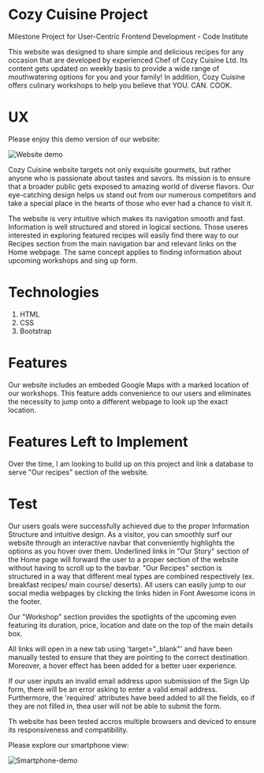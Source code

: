 # Cozy Cuisine Project

Milestone Project for User-Centric Frontend Development - Code Institute

This website was designed to share simple and delicious recipes for any occasion that are developed by experienced Chef of Cozy Cuisine Ltd. Its content gets updated on weekly basis to provide a wide range of mouthwatering options for you and your family! In addition, Cozy Cuisine offers culinary workshops to help you believe that YOU. CAN. COOK.



# UX

Please enjoy this demo version of our website:

![Website demo](assets/images/demo.gif)

Cozy Cuisine website targets not only exquisite gourmets, but rather anyone who is passionate about tastes and savors. Its mission is to ensure that a broader public gets exposed to amazing world of diverse flavors. Our eye-catching design helps us stand out from our numerous competitors and take a special place in the hearts of those who ever had a chance to visit it. 

The website is very intuitive which makes its navigation smooth and fast. Information is well structured and stored in logical sections. Those useres interested in exploring featured recipes will easily find there way to our Recipes section from the main navigation bar and relevant links on the Home webpage. The same concept applies to finding information about upcoming workshops and sing up form.

# Technologies

1. HTML
2. CSS
3. Bootstrap

# Features

Our website includes an embeded Google Maps with a marked location of our workshops. This feature adds convenience to our users and eliminates the necessity to jump onto a different webpage to look up the exact location.

# Features Left to Implement

Over the time, I am looking to build up on this project and link a database to serve "Our recipes" section of the website.

# Test

Our users goals were successfully achieved due to the proper Information Structure and intuitive design. As a visitor, you can smoothly surf our website through an interactive navbar that conveniently highlights the options as you hover over them. Underlined links in "Our Story" section of the Home page will forward the user to a proper section of the website without having to scroll up to the bavbar. "Our Recipes" section is structured in a way that different meal types are combined respectively (ex. breakfast recipes/ main course/ deserts). All users can easily jump to our social media webpages by clicking the links hiden in Font Awesome icons in the footer.

Our "Workshop" section provides the spotlights of the upcoming even featuring its duration, price, location and date on the top of the main details box.

All links will open in a new tab using 'target="_blank"' and have been manually tested to ensure that they are pointing to the correct destination. Moreover, a hover effect has been added for a better user experience.

If our user inputs an invalid email address upon submission of the Sign Up form, there will be an error asking to enter a valid email address. Furthermore, the 'required' attributes have beed added to all the fields, so if they are not filled in, thea user will not be able to submit the form. 

Th website has been tested accros multiple browsers and deviced to ensure its responsiveness and compatibility.

Please explore our smartphone view:

![Smartphone-demo]()
